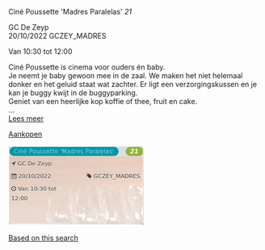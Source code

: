 Ciné Poussette 'Madres Paralelas' *21*

GC De Zeyp  
20/10/2022 GCZEY\_MADRES  

Van 10:30 tot 12:00

  

  

Ciné Poussette is cinema voor ouders én baby.  
Je neemt je baby gewoon mee in de zaal. We maken het niet helemaal donker en het geluid staat wat zachter. Er ligt een verzorgingskussen en je kan je buggy kwijt in de buggyparking.  
Geniet van een heerlijke kop koffie of thee, fruit en cake.  
...  
[Lees meer](https://tickets.vgc.be/activity/subscribe/GCZEY_MADRES)

[Aankopen](https://tickets.vgc.be/ticketingActivity/subscribe/GCZEY_MADRES)

![](80208.png)

[Based on this search](https://tickets.vgc.be/activity/index?&vrijeplaatsen=1&Age%5B%5D=4%2C6&entity=276)